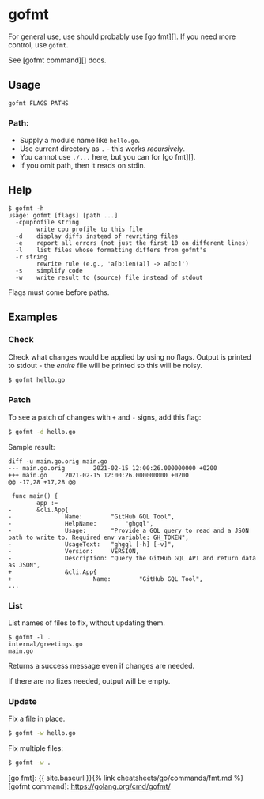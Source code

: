 # gofmt

For general use, use should probably use [go fmt][]. If you need more control, use `gofmt`.

See [gofmt command][] docs.


## Usage

```
gofmt FLAGS PATHS
```

### Path:

- Supply a module name like `hello.go`.
- Use current directory as `.` - this works _recursively_.
- You cannot use `./...` here, but you can for [go fmt][].
- If you omit path, then it reads on stdin.


## Help

```console
$ gofmt -h
usage: gofmt [flags] [path ...]
  -cpuprofile string
        write cpu profile to this file
  -d    display diffs instead of rewriting files
  -e    report all errors (not just the first 10 on different lines)
  -l    list files whose formatting differs from gofmt's
  -r string
        rewrite rule (e.g., 'a[b:len(a)] -> a[b:]')
  -s    simplify code
  -w    write result to (source) file instead of stdout
```

Flags must come before paths.


## Examples

### Check

Check what changes would be applied by using no flags. Output is printed to stdout - the _entire_ file will be printed so this will be noisy.

```sh
$ gofmt hello.go
```

### Patch

To see a patch of changes with `+` and `-` signs, add this flag:

```sh
$ gofmt -d hello.go
```

Sample result:

```
diff -u main.go.orig main.go
--- main.go.orig        2021-02-15 12:00:26.000000000 +0200
+++ main.go     2021-02-15 12:00:26.000000000 +0200
@@ -17,28 +17,28 @@
 
 func main() {
        app :=
-       &cli.App{
-               Name:        "GitHub GQL Tool",
-               HelpName:        "ghgql",
-               Usage:       "Provide a GQL query to read and a JSON path to write to. Required env variable: GH_TOKEN",
-               UsageText:   "ghgql [-h] [-v]",
-               Version:     VERSION,
-               Description: "Query the GitHub GQL API and return data as JSON",
+               &cli.App{
+                       Name:        "GitHub GQL Tool",
...
```

### List

List names of files to fix, without updating them.

```console
$ gofmt -l .
internal/greetings.go
main.go
```

Returns a success message even if changes are needed.

If there are no fixes needed, output will be empty.

### Update

Fix a file in place.

```sh
$ gofmt -w hello.go
```

Fix multiple files:

```sh
$ gofmt -w .
```


[go fmt]: {{ site.baseurl }}{% link cheatsheets/go/commands/fmt.md %}
[gofmt command]: https://golang.org/cmd/gofmt/
